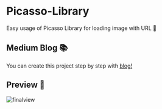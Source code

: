 # Picasso-Library
Easy usage of Picasso Library for loading image with URL 🥳
## Medium Blog 📚
You can create this project step by step with [blog!](https://yagmurerdgn.medium.com/picasso-k%C3%BCt%C3%BCphanesi-da81a38f7d27)
## Preview 👀
![finalview](https://user-images.githubusercontent.com/47380312/109004662-18fa8d00-76ba-11eb-9547-921dd15e09cb.JPG)

